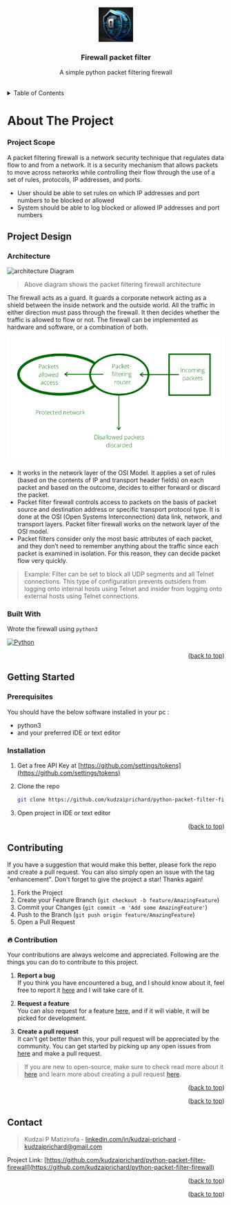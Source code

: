 
<a name="readme-top"></a>

<!-- PROJECT LOGO -->
<br />
<div align="center">
  <a href="https://github.com/kudzaiprichard/realestate-backend">
    <img src="images/logo/logo.jpg" alt="Logo" width="80" height="80">
  </a>

  <h3 align="center">Firewall packet filter</h3>

  <p align="center">
    A simple python packet filtering firewall
    <br />
  </p>
  <br/>
</div>

<!-- TABLE OF CONTENTS -->
<details>
  <summary>Table of Contents</summary>
  <ol>
    <li>
      <a href="#about-the-project">About The Project</a>
      <ul>
        <li><a href="#project-scope">Project Scope</a></li>
        <li><a href="#project-design">Project Design</a></li>
        <li><a href="#built-with">Built With</a></li>
      </ul>
    </li>
    <li>
      <a href="#getting-started">Getting Started</a>
      <ul>
        <li><a href="#prerequisites">Prerequisites</a></li>
        <li><a href="#installation">Installation</a></li>
        <li><a href="#contributing">Contributing</a></li>
      </ul>
    </li>
    <li><a href="#license">License</a></li>
    <li><a href="#contact">Contact</a></li>
    <li><a href="#acknowledgments">Acknowledgments</a></li>
  </ol>
</details>

<!-- ABOUT THE PROJECT -->
# About The Project

### Project Scope

A packet filtering firewall is a network security technique that regulates data flow to and from a network. 
It is a security mechanism that allows packets to move across networks while controlling their flow through the use of 
a set of rules, protocols, IP addresses, and ports.

* User should be able to set rules on which IP addresses and port numbers to be blocked or allowed
* System should be able to log blocked or allowed IP addresses and port numbers

## Project Design

### Architecture

<img src="images/architecture.png" alt="architecture Diagram" >

> Above diagram shows the packet filtering firewall architecture

The firewall acts as a guard. It guards a corporate network acting as a shield between the inside network and the outside world. 
All the traffic in either direction must pass through the firewall. It then decides whether the traffic is allowed to flow or not. 
The firewall can be implemented as hardware and software, or a combination of both.

<img src="images/packetfirewall.png" alt="architecture Diagram" >

* It works in the network layer of the OSI Model. It applies a set of rules (based on the contents of IP and transport header fields) 
  on each packet and based on the outcome, decides to either forward or discard the packet.
* Packet filter firewall controls access to packets on the basis of packet source and destination address or specific transport protocol type. 
  It is done at the OSI (Open Systems Interconnection) data link, network, and transport layers. 
  Packet filter firewall works on the network layer of the OSI model.
* Packet filters consider only the most basic attributes of each packet, and they don’t need to remember anything about 
  the traffic since each packet is examined in isolation. For this reason, they can decide packet flow very quickly.

> Example: Filter can be set to block all UDP segments and all Telnet connections. 
    This type of configuration prevents outsiders from logging onto internal hosts using Telnet and insider from logging 
    onto external hosts using Telnet connections.

### Built With
Wrote the firewall using `python3`

<div>
<a href="https://www.python.org/" title="Python"><img src="https://github.com/get-icon/geticon/raw/master/icons/python.svg" alt="Python" width="50px" height="21px"></a>
</div>


<p align="right">(<a href="#readme-top">back to top</a>)</p>

<!-- GETTING STARTED -->
## Getting Started

### Prerequisites

You should have the below software installed in your pc :
* python3
* and your preferred IDE or text editor


### Installation

1. Get a free API Key at [https://github.com/settings/tokens](https://github.com/settings/tokens)
2. Clone the repo

   ```sh
   git clone https://github.com/kudzaiprichard/python-packet-filter-firewall
   ```

3. Open project in IDE or text editor

<p align="right">(<a href="#readme-top">back to top</a>)</p>


<!--CONTRIBUTING-->
## Contributing

If you have a suggestion that would make this better, please fork the repo and create a pull request. You can also simply open an issue with the tag "enhancement".
Don't forget to give the project a star! Thanks again!

1. Fork the Project
2. Create your Feature Branch (`git checkout -b feature/AmazingFeature`)
3. Commit your Changes (`git commit -m 'Add some AmazingFeature'`)
4. Push to the Branch (`git push origin feature/AmazingFeature`)
5. Open a Pull Request

### :fire: Contribution

Your contributions are always welcome and appreciated. Following are the things you can do to contribute to this project.

1. **Report a bug** <br>
   If you think you have encountered a bug, and I should know about it, feel free to report it [here]() and I will take care of it.

2. **Request a feature** <br>
   You can also request for a feature [here](), and if it will viable, it will be picked for development.

3. **Create a pull request** <br>
   It can't get better than this, your pull request will be appreciated by the community. You can get started by picking up any open issues from [here]() and make a pull request.

> If you are new to open-source, make sure to check read more about it [here](https://www.digitalocean.com/community/tutorial_series/an-introduction-to-open-source) and learn more about creating a pull request [here](https://www.digitalocean.com/community/tutorials/how-to-create-a-pull-request-on-github).

<p align="right">(<a href="#readme-top">back to top</a>)</p>



<p align="right">(<a href="#readme-top">back to top</a>)</p>




<!-- CONTACT -->
## Contact

> Kudzai P Matizirofa - [linkedin.com/in/kudzai-prichard](https://linkedin.com/in/kudzai-prichard) - <kudzaiprichard@gmail.com>

Project Link: [https://github.com/kudzaiprichard/python-packet-filter-firewall](https://github.com/kudzaiprichard/python-packet-filter-firewall)

<p align="right">(<a href="#readme-top">back to top</a>)</p>


<p align="right">(<a href="#readme-top">back to top</a>)</p>
